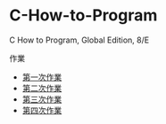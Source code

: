 # C-How-to-Program
C How to Program, Global Edition, 8/E

作業

- [第一次作業](電一乙110910204吳晨知第一次作業.md)
- [第二次作業](電一乙110910204吳晨知第二次作業.md)
- [第三次作業](電一乙110910204吳晨知第三次作業.md)
- [第四次作業](電一乙110910204吳晨知第四次作業.md)
